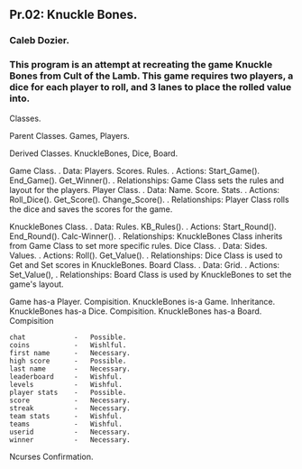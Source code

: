 ## Pr.02: Knuckle Bones.
### Caleb Dozier.
### This program is an attempt at recreating the game Knuckle Bones from Cult of the Lamb. This game requires two players, a dice for each player to roll, and 3 lanes to place the rolled value into.

Classes.

Parent Classes.
Games, Players.

Derived Classes.
KnuckleBones, Dice, Board.

Game Class.
   . Data: Players. Scores. Rules.
   . Actions: Start_Game(). End_Game(). Get_Winner(). 
   . Relationships: Game Class sets the rules and layout for the players.
Player Class.
   . Data: Name. Score. Stats.
   . Actions: Roll_Dice(). Get_Score(). Change_Score().
   . Relationships: Player Class rolls the dice and saves the scores for the game.

KnuckleBones Class.
   . Data: Rules. KB_Rules().
   . Actions: Start_Round(). End_Round(). Calc-Winner(). 
   . Relationships: KnuckleBones Class inherits from Game Class to set more specific rules.
Dice Class.
   . Data: Sides. Values.
   . Actions: Roll(). Get_Value().
   . Relationships: Dice Class is used to Get and Set scores in KnuckleBones.
Board Class.
   . Data: Grid.
   . Actions: Set_Value(), 
   . Relationships: Board Class is used by KnuckleBones to set the game's layout.

   Game has-a Player.        Compisition.
   KnuckleBones is-a Game.   Inheritance.
   KnuckleBones has-a Dice.  Compisition.
   KnuckleBones has-a Board. Compisition

    chat            -   Possible.
    coins           -   Wishlful.
    first name      -   Necessary.
    high score      -   Possible.
    last name       -   Necessary.
    leaderboard     -   Wishful.
    levels          -   Wishful.
    player stats    -   Possible.
    score           -   Necessary.
    streak          -   Necessary.
    team stats      -   Wishful.
    teams           -   Wishful.
    userid          -   Necessary.
    winner          -   Necessary.

Ncurses Confirmation.

